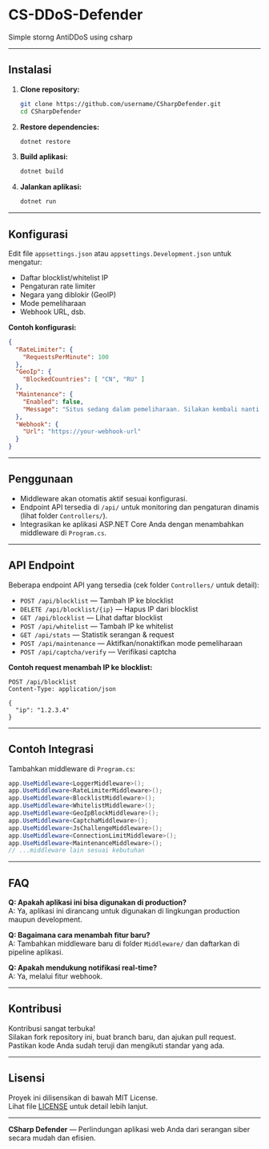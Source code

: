 # CS-DDoS-Defender
Simple storng AntiDDoS using csharp

---

## Instalasi

1. **Clone repository:**
   ```bash
   git clone https://github.com/username/CSharpDefender.git
   cd CSharpDefender
   ```

2. **Restore dependencies:**
   ```bash
   dotnet restore
   ```

3. **Build aplikasi:**
   ```bash
   dotnet build
   ```

4. **Jalankan aplikasi:**
   ```bash
   dotnet run
   ```

---

## Konfigurasi

Edit file `appsettings.json` atau `appsettings.Development.json` untuk mengatur:

- Daftar blocklist/whitelist IP
- Pengaturan rate limiter
- Negara yang diblokir (GeoIP)
- Mode pemeliharaan
- Webhook URL, dsb.

**Contoh konfigurasi:**
```json
{
  "RateLimiter": {
    "RequestsPerMinute": 100
  },
  "GeoIp": {
    "BlockedCountries": [ "CN", "RU" ]
  },
  "Maintenance": {
    "Enabled": false,
    "Message": "Situs sedang dalam pemeliharaan. Silakan kembali nanti."
  },
  "Webhook": {
    "Url": "https://your-webhook-url"
  }
}
```

---

## Penggunaan

- Middleware akan otomatis aktif sesuai konfigurasi.
- Endpoint API tersedia di `/api/` untuk monitoring dan pengaturan dinamis (lihat folder `Controllers/`).
- Integrasikan ke aplikasi ASP.NET Core Anda dengan menambahkan middleware di `Program.cs`.

---

## API Endpoint

Beberapa endpoint API yang tersedia (cek folder `Controllers/` untuk detail):

- `POST /api/blocklist` — Tambah IP ke blocklist
- `DELETE /api/blocklist/{ip}` — Hapus IP dari blocklist
- `GET /api/blocklist` — Lihat daftar blocklist
- `POST /api/whitelist` — Tambah IP ke whitelist
- `GET /api/stats` — Statistik serangan & request
- `POST /api/maintenance` — Aktifkan/nonaktifkan mode pemeliharaan
- `POST /api/captcha/verify` — Verifikasi captcha

**Contoh request menambah IP ke blocklist:**
```http
POST /api/blocklist
Content-Type: application/json

{
  "ip": "1.2.3.4"
}
```

---

## Contoh Integrasi

Tambahkan middleware di `Program.cs`:
```csharp
app.UseMiddleware<LoggerMiddleware>();
app.UseMiddleware<RateLimiterMiddleware>();
app.UseMiddleware<BlocklistMiddleware>();
app.UseMiddleware<WhitelistMiddleware>();
app.UseMiddleware<GeoIpBlockMiddleware>();
app.UseMiddleware<CaptchaMiddleware>();
app.UseMiddleware<JsChallengeMiddleware>();
app.UseMiddleware<ConnectionLimitMiddleware>();
app.UseMiddleware<MaintenanceMiddleware>();
// ...middleware lain sesuai kebutuhan
```

---

## FAQ

**Q: Apakah aplikasi ini bisa digunakan di production?**  
A: Ya, aplikasi ini dirancang untuk digunakan di lingkungan production maupun development.

**Q: Bagaimana cara menambah fitur baru?**  
A: Tambahkan middleware baru di folder `Middleware/` dan daftarkan di pipeline aplikasi.

**Q: Apakah mendukung notifikasi real-time?**  
A: Ya, melalui fitur webhook.

---

## Kontribusi

Kontribusi sangat terbuka!  
Silakan fork repository ini, buat branch baru, dan ajukan pull request.  
Pastikan kode Anda sudah teruji dan mengikuti standar yang ada.

---

## Lisensi

Proyek ini dilisensikan di bawah MIT License.  
Lihat file [LICENSE](LICENSE) untuk detail lebih lanjut.

---

**CSharp Defender** — Perlindungan aplikasi web Anda dari serangan siber secara mudah dan efisien.
